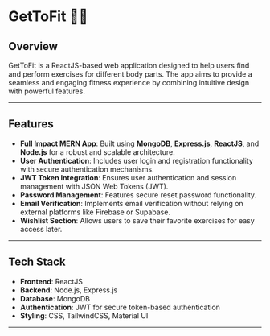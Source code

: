 # GetToFit 🏋️‍♀️

## Overview
GetToFit is a ReactJS-based web application designed to help users find and perform exercises for different body parts. The app aims to provide a seamless and engaging fitness experience by combining intuitive design with powerful features.

---

## Features

- **Full Impact MERN App**: Built using **MongoDB**, **Express.js**, **ReactJS**, and **Node.js** for a robust and scalable architecture.
- **User Authentication**: Includes user login and registration functionality with secure authentication mechanisms.
- **JWT Token Integration**: Ensures user authentication and session management with JSON Web Tokens (JWT).
- **Password Management**: Features secure reset password functionality.
- **Email Verification**: Implements email verification without relying on external platforms like Firebase or Supabase.
- **Wishlist Section**: Allows users to save their favorite exercises for easy access later.

---

## Tech Stack

- **Frontend**: ReactJS  
- **Backend**: Node.js, Express.js  
- **Database**: MongoDB  
- **Authentication**: JWT for secure token-based authentication  
- **Styling**: CSS, TailwindCSS, Material UI

---
